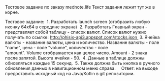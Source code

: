 Тестовое задание по заказу mednote.life
Текст задания лежит тут же в корне.

Тестовое задание: 
    1. Разработать launch screen (отобразить любую иконку 64x64 в середине экрана) 
    2. Разработать Главный экран - представляет собой таблицу - список валют. Список валют нужно получать по ссылке: http://phisix-api3.appspot.com/stocks.json 
    3. Ячейка валюты - название валюты, цена и количество. Название валюты - поле "name", цена - поле "volume", количество - поле "amount". Volume отображается как целое число. Amount - 2 знака после запятой. Высота ячейки - 50. 
    4. Данные в таблице должны обновляться каждые 15 секунд. 
    5. Также должна быть кнопка в ручного обновления данных в навигационном меню справа. 
  
Ответ: на выходе предоставить исходный код на Java/Kotlin в git репозитории. 
